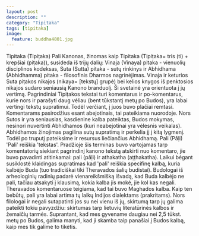 ```yaml
---
layout: post
description: ""
category: "Tipitaka"
tags: [tipitaka]
image:
  feature: buddha4801.jpg
---
```


Tipitaka (Tipiṭaka)
Pali Kanonas, žinomas kaip Tipitaka (Tipiṭaka= tris (ti) + krepšiai (piṭaka)), susideda iš trijų dalių: Vinaja (Vinaya) pitaka - vienuolių disciplinos kodeksas, Suta (Sutta) pitaka - sutų rinkinys ir Abhidhama (Abhidhamma) pitaka - filosofinis Dharmos nagrinėjimas.
Vinaja ir keturios Suta piṭakos nikajos (nikaya= [tekstų] grupė) bei kelios knygos iš penktosios nikajos sudaro seniausią Kanono branduolį. Ši svetainė yra orientuota į jų vertimą. Pagrindiniai Tipiṭakos tekstai turi komentarus ir po-komentarus, kurie nors ir parašyti daug vėliau (bent tūkstantį metų po Budos), yra labai vertingi tekstų supratimui. Todėl verčiant, į juos buvo plačiai remtasi. Komentarams pasirodžius esant abejotinais, tai pateikiama nuorodoje.
Nors Sutos ir yra seniausias, kasdienine kalba pateiktas, Budos mokymas, nesinori nuvertinti Abhidhamos (kuri neabejotinai yra vėlesnis veikalas). Abhidhamos žinojimas pagilina sutų supratimą ir perkelia jį į kitą lygmenį. Todėl po truputį pateiksime ir resursus liečiančius Abhidhamą.
Pali (Pāḷi)
'Pali' reiškia 'tekstas'. Pradžioje šis terminas buvo vartojamas tarp komentatorių siekiant pagrindinį kanono tekstą atskirti nuo komentaro, jie buvo pavadinti atitinkamai: pali (pāḷi) ir athakatha (aṭṭhakatha). Laikui bėgant susiklostė klaidingas supratimas kad 'pali' reiškia specifinę kalbą, kuria kalbėjo Buda (tuo tradiciškai tiki Theravados šalių budistai). Budologai iš arheologinių radinių padarė vienareikšmišką išvadą, kad Buda kalbėjo ne pali, tačiau atsakyti į klausimą, kokia kalba jis mokė, jie kol kas negali. Theravados komentaruose teigiama, kad tai buvo Maghados kalba. Kaip ten bebūtų, pali yra labai artima tų laikų Indijos dialektams (prakritams). Nors filologai ir negali sutapatinti jos su nei vienu iš jų, skirtumą tarp jų galima pateikti tokiu pavyzdžiu: skirtumas tarp lietuvių literatūrinės kalbos ir žemaičių tarmės. Suprantant, kad mes gyvename daugiau nei 2,5 tūkst. metų po Budos, galima manyti, kad ji skamba taip panašiai į Budos kalbą, kaip mes tik galime to tikėtis.
